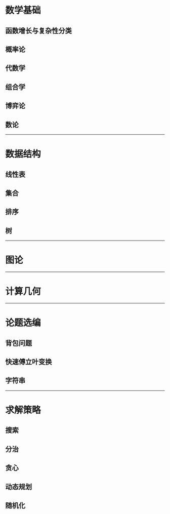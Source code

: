 # 数学基础
## 函数增长与复杂性分类
## 概率论
## 代数学
## 组合学
## 博弈论
## 数论

---
# 数据结构
## 线性表
## 集合
## 排序
## 树

---
# 图论

---
# 计算几何

---
# 论题选编
## 背包问题
## 快速傅立叶变换
## 字符串

---
# 求解策略
## 搜索
## 分治
## 贪心
## 动态规划
## 随机化